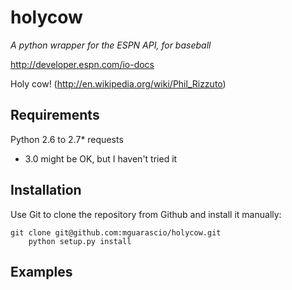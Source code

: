 holycow
=======
*A python wrapper for the ESPN API, for baseball* 

http://developer.espn.com/io-docs

Holy cow! (http://en.wikipedia.org/wiki/Phil_Rizzuto)

Requirements
-----------------
Python 2.6 to 2.7*
requests

* 3.0 might be OK, but I haven't tried it

Installation
------------
Use Git to clone the repository from Github
and install it manually:

	git clone git@github.com:mguarascio/holycow.git
        python setup.py install

Examples
--------


